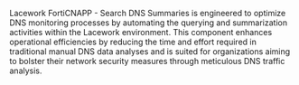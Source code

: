 Lacework FortiCNAPP - Search DNS Summaries is engineered to optimize DNS monitoring processes by automating the querying and summarization activities within the Lacework environment. This component enhances operational efficiencies by reducing the time and effort required in traditional manual DNS data analyses and is suited for organizations aiming to bolster their network security measures through meticulous DNS traffic analysis.
